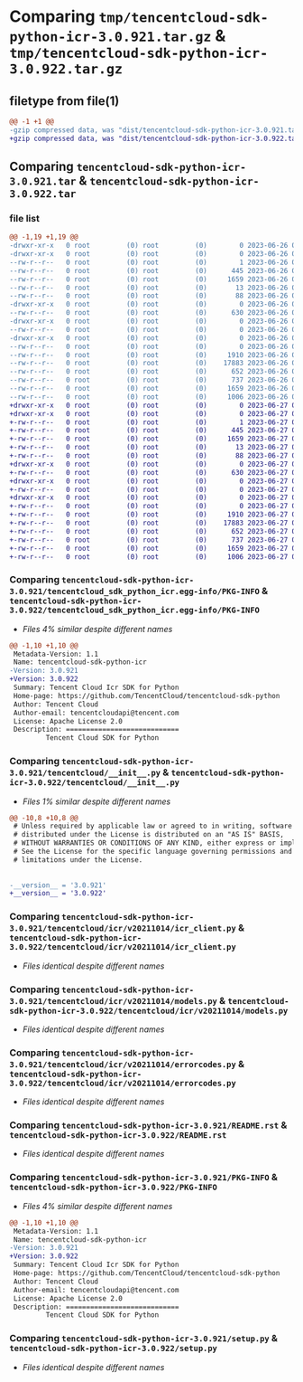 # Comparing `tmp/tencentcloud-sdk-python-icr-3.0.921.tar.gz` & `tmp/tencentcloud-sdk-python-icr-3.0.922.tar.gz`

## filetype from file(1)

```diff
@@ -1 +1 @@
-gzip compressed data, was "dist/tencentcloud-sdk-python-icr-3.0.921.tar", last modified: Mon Jun 26 00:25:53 2023, max compression
+gzip compressed data, was "dist/tencentcloud-sdk-python-icr-3.0.922.tar", last modified: Tue Jun 27 00:26:20 2023, max compression
```

## Comparing `tencentcloud-sdk-python-icr-3.0.921.tar` & `tencentcloud-sdk-python-icr-3.0.922.tar`

### file list

```diff
@@ -1,19 +1,19 @@
-drwxr-xr-x   0 root         (0) root         (0)        0 2023-06-26 00:25:53.000000 tencentcloud-sdk-python-icr-3.0.921/
-drwxr-xr-x   0 root         (0) root         (0)        0 2023-06-26 00:25:53.000000 tencentcloud-sdk-python-icr-3.0.921/tencentcloud_sdk_python_icr.egg-info/
--rw-r--r--   0 root         (0) root         (0)        1 2023-06-26 00:25:53.000000 tencentcloud-sdk-python-icr-3.0.921/tencentcloud_sdk_python_icr.egg-info/dependency_links.txt
--rw-r--r--   0 root         (0) root         (0)      445 2023-06-26 00:25:53.000000 tencentcloud-sdk-python-icr-3.0.921/tencentcloud_sdk_python_icr.egg-info/SOURCES.txt
--rw-r--r--   0 root         (0) root         (0)     1659 2023-06-26 00:25:53.000000 tencentcloud-sdk-python-icr-3.0.921/tencentcloud_sdk_python_icr.egg-info/PKG-INFO
--rw-r--r--   0 root         (0) root         (0)       13 2023-06-26 00:25:53.000000 tencentcloud-sdk-python-icr-3.0.921/tencentcloud_sdk_python_icr.egg-info/top_level.txt
--rw-r--r--   0 root         (0) root         (0)       88 2023-06-26 00:25:53.000000 tencentcloud-sdk-python-icr-3.0.921/setup.cfg
-drwxr-xr-x   0 root         (0) root         (0)        0 2023-06-26 00:25:53.000000 tencentcloud-sdk-python-icr-3.0.921/tencentcloud/
--rw-r--r--   0 root         (0) root         (0)      630 2023-06-26 00:25:53.000000 tencentcloud-sdk-python-icr-3.0.921/tencentcloud/__init__.py
-drwxr-xr-x   0 root         (0) root         (0)        0 2023-06-26 00:25:53.000000 tencentcloud-sdk-python-icr-3.0.921/tencentcloud/icr/
--rw-r--r--   0 root         (0) root         (0)        0 2023-06-26 00:25:53.000000 tencentcloud-sdk-python-icr-3.0.921/tencentcloud/icr/__init__.py
-drwxr-xr-x   0 root         (0) root         (0)        0 2023-06-26 00:25:53.000000 tencentcloud-sdk-python-icr-3.0.921/tencentcloud/icr/v20211014/
--rw-r--r--   0 root         (0) root         (0)        0 2023-06-26 00:25:53.000000 tencentcloud-sdk-python-icr-3.0.921/tencentcloud/icr/v20211014/__init__.py
--rw-r--r--   0 root         (0) root         (0)     1910 2023-06-26 00:25:53.000000 tencentcloud-sdk-python-icr-3.0.921/tencentcloud/icr/v20211014/icr_client.py
--rw-r--r--   0 root         (0) root         (0)    17883 2023-06-26 00:25:53.000000 tencentcloud-sdk-python-icr-3.0.921/tencentcloud/icr/v20211014/models.py
--rw-r--r--   0 root         (0) root         (0)      652 2023-06-26 00:25:53.000000 tencentcloud-sdk-python-icr-3.0.921/tencentcloud/icr/v20211014/errorcodes.py
--rw-r--r--   0 root         (0) root         (0)      737 2023-06-26 00:25:53.000000 tencentcloud-sdk-python-icr-3.0.921/README.rst
--rw-r--r--   0 root         (0) root         (0)     1659 2023-06-26 00:25:53.000000 tencentcloud-sdk-python-icr-3.0.921/PKG-INFO
--rw-r--r--   0 root         (0) root         (0)     1006 2023-06-26 00:25:53.000000 tencentcloud-sdk-python-icr-3.0.921/setup.py
+drwxr-xr-x   0 root         (0) root         (0)        0 2023-06-27 00:26:20.000000 tencentcloud-sdk-python-icr-3.0.922/
+drwxr-xr-x   0 root         (0) root         (0)        0 2023-06-27 00:26:20.000000 tencentcloud-sdk-python-icr-3.0.922/tencentcloud_sdk_python_icr.egg-info/
+-rw-r--r--   0 root         (0) root         (0)        1 2023-06-27 00:26:20.000000 tencentcloud-sdk-python-icr-3.0.922/tencentcloud_sdk_python_icr.egg-info/dependency_links.txt
+-rw-r--r--   0 root         (0) root         (0)      445 2023-06-27 00:26:20.000000 tencentcloud-sdk-python-icr-3.0.922/tencentcloud_sdk_python_icr.egg-info/SOURCES.txt
+-rw-r--r--   0 root         (0) root         (0)     1659 2023-06-27 00:26:20.000000 tencentcloud-sdk-python-icr-3.0.922/tencentcloud_sdk_python_icr.egg-info/PKG-INFO
+-rw-r--r--   0 root         (0) root         (0)       13 2023-06-27 00:26:20.000000 tencentcloud-sdk-python-icr-3.0.922/tencentcloud_sdk_python_icr.egg-info/top_level.txt
+-rw-r--r--   0 root         (0) root         (0)       88 2023-06-27 00:26:20.000000 tencentcloud-sdk-python-icr-3.0.922/setup.cfg
+drwxr-xr-x   0 root         (0) root         (0)        0 2023-06-27 00:26:20.000000 tencentcloud-sdk-python-icr-3.0.922/tencentcloud/
+-rw-r--r--   0 root         (0) root         (0)      630 2023-06-27 00:26:19.000000 tencentcloud-sdk-python-icr-3.0.922/tencentcloud/__init__.py
+drwxr-xr-x   0 root         (0) root         (0)        0 2023-06-27 00:26:20.000000 tencentcloud-sdk-python-icr-3.0.922/tencentcloud/icr/
+-rw-r--r--   0 root         (0) root         (0)        0 2023-06-27 00:26:19.000000 tencentcloud-sdk-python-icr-3.0.922/tencentcloud/icr/__init__.py
+drwxr-xr-x   0 root         (0) root         (0)        0 2023-06-27 00:26:20.000000 tencentcloud-sdk-python-icr-3.0.922/tencentcloud/icr/v20211014/
+-rw-r--r--   0 root         (0) root         (0)        0 2023-06-27 00:26:19.000000 tencentcloud-sdk-python-icr-3.0.922/tencentcloud/icr/v20211014/__init__.py
+-rw-r--r--   0 root         (0) root         (0)     1910 2023-06-27 00:26:19.000000 tencentcloud-sdk-python-icr-3.0.922/tencentcloud/icr/v20211014/icr_client.py
+-rw-r--r--   0 root         (0) root         (0)    17883 2023-06-27 00:26:19.000000 tencentcloud-sdk-python-icr-3.0.922/tencentcloud/icr/v20211014/models.py
+-rw-r--r--   0 root         (0) root         (0)      652 2023-06-27 00:26:19.000000 tencentcloud-sdk-python-icr-3.0.922/tencentcloud/icr/v20211014/errorcodes.py
+-rw-r--r--   0 root         (0) root         (0)      737 2023-06-27 00:26:19.000000 tencentcloud-sdk-python-icr-3.0.922/README.rst
+-rw-r--r--   0 root         (0) root         (0)     1659 2023-06-27 00:26:20.000000 tencentcloud-sdk-python-icr-3.0.922/PKG-INFO
+-rw-r--r--   0 root         (0) root         (0)     1006 2023-06-27 00:26:19.000000 tencentcloud-sdk-python-icr-3.0.922/setup.py
```

### Comparing `tencentcloud-sdk-python-icr-3.0.921/tencentcloud_sdk_python_icr.egg-info/PKG-INFO` & `tencentcloud-sdk-python-icr-3.0.922/tencentcloud_sdk_python_icr.egg-info/PKG-INFO`

 * *Files 4% similar despite different names*

```diff
@@ -1,10 +1,10 @@
 Metadata-Version: 1.1
 Name: tencentcloud-sdk-python-icr
-Version: 3.0.921
+Version: 3.0.922
 Summary: Tencent Cloud Icr SDK for Python
 Home-page: https://github.com/TencentCloud/tencentcloud-sdk-python
 Author: Tencent Cloud
 Author-email: tencentcloudapi@tencent.com
 License: Apache License 2.0
 Description: ============================
         Tencent Cloud SDK for Python
```

### Comparing `tencentcloud-sdk-python-icr-3.0.921/tencentcloud/__init__.py` & `tencentcloud-sdk-python-icr-3.0.922/tencentcloud/__init__.py`

 * *Files 1% similar despite different names*

```diff
@@ -10,8 +10,8 @@
 # Unless required by applicable law or agreed to in writing, software
 # distributed under the License is distributed on an "AS IS" BASIS,
 # WITHOUT WARRANTIES OR CONDITIONS OF ANY KIND, either express or implied.
 # See the License for the specific language governing permissions and
 # limitations under the License.
 
 
-__version__ = '3.0.921'
+__version__ = '3.0.922'
```

### Comparing `tencentcloud-sdk-python-icr-3.0.921/tencentcloud/icr/v20211014/icr_client.py` & `tencentcloud-sdk-python-icr-3.0.922/tencentcloud/icr/v20211014/icr_client.py`

 * *Files identical despite different names*

### Comparing `tencentcloud-sdk-python-icr-3.0.921/tencentcloud/icr/v20211014/models.py` & `tencentcloud-sdk-python-icr-3.0.922/tencentcloud/icr/v20211014/models.py`

 * *Files identical despite different names*

### Comparing `tencentcloud-sdk-python-icr-3.0.921/tencentcloud/icr/v20211014/errorcodes.py` & `tencentcloud-sdk-python-icr-3.0.922/tencentcloud/icr/v20211014/errorcodes.py`

 * *Files identical despite different names*

### Comparing `tencentcloud-sdk-python-icr-3.0.921/README.rst` & `tencentcloud-sdk-python-icr-3.0.922/README.rst`

 * *Files identical despite different names*

### Comparing `tencentcloud-sdk-python-icr-3.0.921/PKG-INFO` & `tencentcloud-sdk-python-icr-3.0.922/PKG-INFO`

 * *Files 4% similar despite different names*

```diff
@@ -1,10 +1,10 @@
 Metadata-Version: 1.1
 Name: tencentcloud-sdk-python-icr
-Version: 3.0.921
+Version: 3.0.922
 Summary: Tencent Cloud Icr SDK for Python
 Home-page: https://github.com/TencentCloud/tencentcloud-sdk-python
 Author: Tencent Cloud
 Author-email: tencentcloudapi@tencent.com
 License: Apache License 2.0
 Description: ============================
         Tencent Cloud SDK for Python
```

### Comparing `tencentcloud-sdk-python-icr-3.0.921/setup.py` & `tencentcloud-sdk-python-icr-3.0.922/setup.py`

 * *Files identical despite different names*

